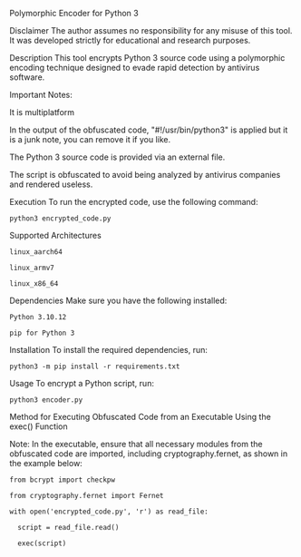 Polymorphic Encoder for Python 3

Disclaimer
The author assumes no responsibility for any misuse of this tool. It was developed strictly for educational and research purposes.

Description
This tool encrypts Python 3 source code using a polymorphic encoding technique designed to evade rapid detection by antivirus software.

Important Notes:

It is multiplatform 

In the output of the obfuscated code, "#!/usr/bin/python3" is applied but it is a junk note, you can remove it if you like.

The Python 3 source code is provided via an external file.

The script is obfuscated to avoid being analyzed by antivirus companies and rendered useless. 


Execution
To run the encrypted code, use the following command:

    python3 encrypted_code.py

Supported Architectures

    linux_aarch64

    linux_armv7

    linux_x86_64


Dependencies
Make sure you have the following installed:

    Python 3.10.12

    pip for Python 3


Installation
To install the required dependencies, run:

    python3 -m pip install -r requirements.txt

Usage
To encrypt a Python script, run:

    python3 encoder.py

Method for Executing Obfuscated Code from an Executable Using the exec() Function

Note: In the executable, ensure that all necessary modules from the obfuscated code are imported, including cryptography.fernet, as shown in the example below:

    from bcrypt import checkpw
    
    from cryptography.fernet import Fernet

    with open('encrypted_code.py', 'r') as read_file:
    
      script = read_file.read()
      
      exec(script)

